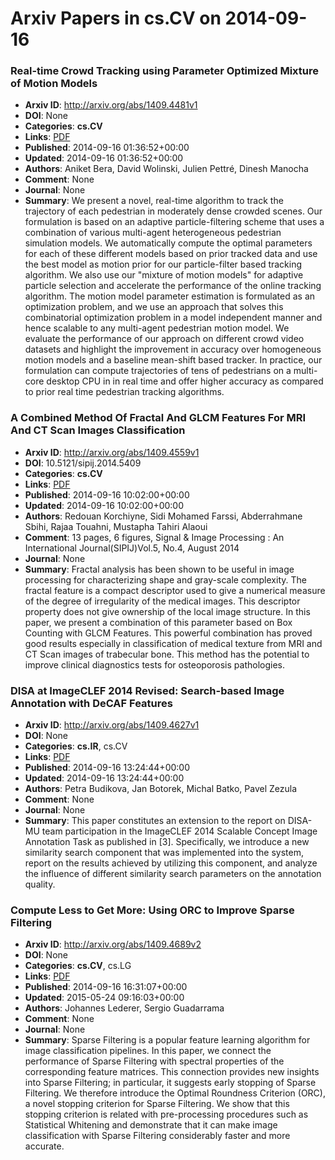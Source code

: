 # Arxiv Papers in cs.CV on 2014-09-16
### Real-time Crowd Tracking using Parameter Optimized Mixture of Motion Models
- **Arxiv ID**: http://arxiv.org/abs/1409.4481v1
- **DOI**: None
- **Categories**: **cs.CV**
- **Links**: [PDF](http://arxiv.org/pdf/1409.4481v1)
- **Published**: 2014-09-16 01:36:52+00:00
- **Updated**: 2014-09-16 01:36:52+00:00
- **Authors**: Aniket Bera, David Wolinski, Julien Pettré, Dinesh Manocha
- **Comment**: None
- **Journal**: None
- **Summary**: We present a novel, real-time algorithm to track the trajectory of each pedestrian in moderately dense crowded scenes. Our formulation is based on an adaptive particle-filtering scheme that uses a combination of various multi-agent heterogeneous pedestrian simulation models. We automatically compute the optimal parameters for each of these different models based on prior tracked data and use the best model as motion prior for our particle-filter based tracking algorithm. We also use our "mixture of motion models" for adaptive particle selection and accelerate the performance of the online tracking algorithm. The motion model parameter estimation is formulated as an optimization problem, and we use an approach that solves this combinatorial optimization problem in a model independent manner and hence scalable to any multi-agent pedestrian motion model. We evaluate the performance of our approach on different crowd video datasets and highlight the improvement in accuracy over homogeneous motion models and a baseline mean-shift based tracker. In practice, our formulation can compute trajectories of tens of pedestrians on a multi-core desktop CPU in in real time and offer higher accuracy as compared to prior real time pedestrian tracking algorithms.



### A Combined Method Of Fractal And GLCM Features For MRI And CT Scan Images Classification
- **Arxiv ID**: http://arxiv.org/abs/1409.4559v1
- **DOI**: 10.5121/sipij.2014.5409
- **Categories**: **cs.CV**
- **Links**: [PDF](http://arxiv.org/pdf/1409.4559v1)
- **Published**: 2014-09-16 10:02:00+00:00
- **Updated**: 2014-09-16 10:02:00+00:00
- **Authors**: Redouan Korchiyne, Sidi Mohamed Farssi, Abderrahmane Sbihi, Rajaa Touahni, Mustapha Tahiri Alaoui
- **Comment**: 13 pages, 6 figures, Signal & Image Processing : An International
  Journal(SIPIJ)Vol.5, No.4, August 2014
- **Journal**: None
- **Summary**: Fractal analysis has been shown to be useful in image processing for characterizing shape and gray-scale complexity. The fractal feature is a compact descriptor used to give a numerical measure of the degree of irregularity of the medical images. This descriptor property does not give ownership of the local image structure. In this paper, we present a combination of this parameter based on Box Counting with GLCM Features. This powerful combination has proved good results especially in classification of medical texture from MRI and CT Scan images of trabecular bone. This method has the potential to improve clinical diagnostics tests for osteoporosis pathologies.



### DISA at ImageCLEF 2014 Revised: Search-based Image Annotation with DeCAF Features
- **Arxiv ID**: http://arxiv.org/abs/1409.4627v1
- **DOI**: None
- **Categories**: **cs.IR**, cs.CV
- **Links**: [PDF](http://arxiv.org/pdf/1409.4627v1)
- **Published**: 2014-09-16 13:24:44+00:00
- **Updated**: 2014-09-16 13:24:44+00:00
- **Authors**: Petra Budikova, Jan Botorek, Michal Batko, Pavel Zezula
- **Comment**: None
- **Journal**: None
- **Summary**: This paper constitutes an extension to the report on DISA-MU team participation in the ImageCLEF 2014 Scalable Concept Image Annotation Task as published in [3]. Specifically, we introduce a new similarity search component that was implemented into the system, report on the results achieved by utilizing this component, and analyze the influence of different similarity search parameters on the annotation quality.



### Compute Less to Get More: Using ORC to Improve Sparse Filtering
- **Arxiv ID**: http://arxiv.org/abs/1409.4689v2
- **DOI**: None
- **Categories**: **cs.CV**, cs.LG
- **Links**: [PDF](http://arxiv.org/pdf/1409.4689v2)
- **Published**: 2014-09-16 16:31:07+00:00
- **Updated**: 2015-05-24 09:16:03+00:00
- **Authors**: Johannes Lederer, Sergio Guadarrama
- **Comment**: None
- **Journal**: None
- **Summary**: Sparse Filtering is a popular feature learning algorithm for image classification pipelines. In this paper, we connect the performance of Sparse Filtering with spectral properties of the corresponding feature matrices. This connection provides new insights into Sparse Filtering; in particular, it suggests early stopping of Sparse Filtering. We therefore introduce the Optimal Roundness Criterion (ORC), a novel stopping criterion for Sparse Filtering. We show that this stopping criterion is related with pre-processing procedures such as Statistical Whitening and demonstrate that it can make image classification with Sparse Filtering considerably faster and more accurate.



